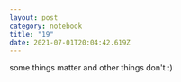 ```yaml
---
layout: post
category: notebook
title: "19"
date: 2021-07-01T20:04:42.619Z
---
```

some things matter and other things don't :)
